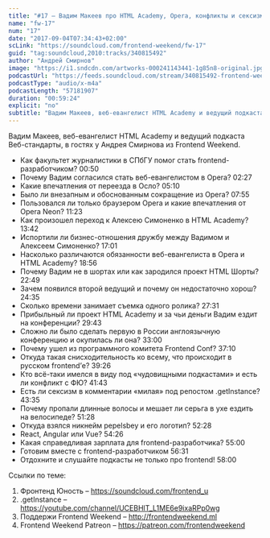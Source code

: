 ```yaml
---
title: "#17 – Вадим Макеев про HTML Academy, Opera, конфликты и сексизм"
name: "fw-17"
num: "17"
date: "2017-09-04T07:34:43+02:00"
scLink: "https://soundcloud.com/frontend-weekend/fw-17"
guid: "tag:soundcloud,2010:tracks/340815492"
author: "Андрей Смирнов"
image: "https://i1.sndcdn.com/artworks-000241143441-1g85n8-original.jpg"
podcastUrl: "https://feeds.soundcloud.com/stream/340815492-frontend-weekend-fw-17.m4a"
podcastType: "audio/x-m4a"
podcastLength: "57181907"
duration: "00:59:24"
explicit: "no"
subtitle: "Вадим Макеев, веб-евангелист HTML Academy и ведущий подкаста Веб-стандарты, в гостях у Андрея Смирнова из Frontend Weekend."
---
```

Вадим Макеев, веб-евангелист HTML Academy и ведущий подкаста Веб-стандарты, в гостях у Андрея Смирнова из Frontend Weekend.

- Как факультет журналистики в СПбГУ помог стать frontend-разработчиком? 00:50
- Почему Вадим согласился стать веб-евангелистом в Opera? 02:27
- Какие впечатления от переезда в Осло? 05:10
- Было ли внезапным и обоснованным сокращение из Opera? 07:55 
- Пользовался ли только браузером Opera и какие впечатления от Opera Neon? 11:23
- Как произошел переход к Алексею Симоненко в HTML Academy? 13:42
- Испортили ли бизнес-отношения дружбу между Вадимом и Алексеем Симоненко? 17:01
- Насколько различаются обязанности веб-евангелиста в Opera и HTML Academy? 18:56
- Почему Вадим не в шортах или как зародился проект HTML Шорты? 22:49
- Зачем появился второй ведущий и почему он недостаточно хорош? 24:35
- Сколько времени занимает съемка одного ролика? 27:31
- Прибыльный ли проект HTML Academy и за чьи деньги Вадим ездит на конференции? 29:43
- Сложно ли было сделать первую в России англоязычную конференцию и окупилась ли она? 33:00
- Почему ушел из программного комитета Frontend Conf? 37:10
- Откуда такая снисходительность ко всему, что происходит в русском frontend’е? 39:26
- Кто всё-таки имелся в виду под «чудовищными подкастами» и есть ли конфликт с ФЮ? 41:43
- Есть ли сексизм в комментарии «милая» под репостом .getInstance? 43:35
- Почему пропали длинные волосы и мешает ли серьга в ухе ездить на велосипеде? 51:28
- Откуда взялся никнейм pepelsbey и его логотип? 52:28
- React, Angular или Vue? 54:26
- Какая справедливая зарплата для frontend-разработчика? 55:00 
- Готовим вместе с frontend-разработчиком 56:31
- Отдохните и слушайте подкасты не только про frontend! 58:00

Ссылки по теме: 
1) Фронтенд Юность – https://soundcloud.com/frontend_u
2) .getInstance – https://youtube.com/channel/UCEBHlT_L1ME6e9ixaRPp0wg
3) Поддержи Frontend Weekend – http://frontendweekend.ml
4) Frontend Weekend Patreon – https://patreon.com/frontendweekend